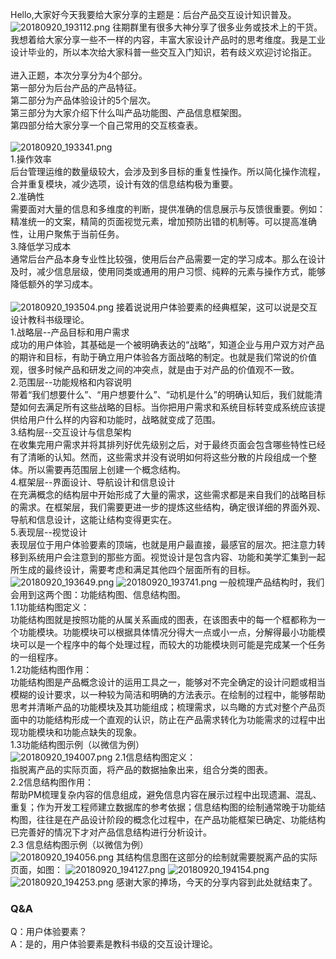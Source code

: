 Hello,大家好今天我要给大家分享的主题是：后台产品交互设计知识普及。
![20180920_193112.png](http://static.cocolian.cn/img/20180920_193112.png)
往期群里有很多大神分享了很多业务或技术上的干货。我想着给大家分享一些不一样的内容，丰富大家设计产品时的思考维度。我是工业设计毕业的，所以本次给大家科普一些交互入门知识，若有歧义欢迎讨论指正。</br></br>
进入正题，本次分享分为4个部分。</br>
第一部分为后台产品的产品特征。</br>
第二部分为产品体验设计的5个层次。</br>
第三部分为大家介绍下什么叫产品功能图、产品信息框架图。</br>
第四部分给大家分享一个自己常用的交互核查表。</br></br>
![20180920_193341.png](http://static.cocolian.cn/img/20180920_193341.png)
</br>
1.操作效率</br> 后台管理运维的数量级较大，会涉及到多目标的重复性操作。所以简化操作流程，合并重复模块，减少选项，设计有效的信息结构极为重要。</br>
2.准确性 </br>
需要面对大量的信息和多维度的判断，提供准确的信息展示与反馈很重要。例如：精准统一的文案，精简的页面视觉元素，增加预防出错的机制等。可以提高准确性，让用户聚焦于当前任务。</br>
3.降低学习成本</br> 通常后台产品本身专业性比较强，使用后台产品需要一定的学习成本。那么在设计及时，减少信息层级，使用同类或通用的用户习惯、纯粹的元素与操作方式，能够降低额外的学习成本。</br></br>
![20180920_193504.png](http://static.cocolian.cn/img/20180920_193504.png)
接着说说用户体验要素的经典框架，这可以说是交互设计教科书级理论。</br>
1.战略层--产品目标和用户需求</br> 成功的用户体验，其基础是一个被明确表达的“战略”，知道企业与用户双方对产品的期许和目标，有助于确立用户体验各方面战略的制定。也就是我们常说的价值观，很多时候产品和研发之间的冲突点，就是由于对产品的价值观不一致。</br>
2.范围层--功能规格和内容说明</br> 带着“我们想要什么”、“用户想要什么”、“动机是什么”的明确认知后，我们就能清楚如何去满足所有这些战略的目标。当你把用户需求和系统目标转变成系统应该提供给用户什么样的内容和功能时，战略就变成了范围。</br>
3.结构层--交互设计与信息架构</br> 在收集完用户需求并将其排列好优先级别之后，对于最终页面会包含哪些特性已经有了清晰的认知。然而，这些需求并没有说明如何将这些分散的片段组成一个整体。所以需要再范围层上创建一个概念结构。</br>
4.框架层--界面设计、导航设计和信息设计</br> 
在充满概念的结构层中开始形成了大量的需求，这些需求都是来自我们的战略目标的需求。在框架层，我们需要更进一步的提炼这些结构，确定很详细的界面外观、导航和信息设计，这能让结构变得更实在。</br>
5.表现层--视觉设计</br> 表现层位于用户体验要素的顶端，也就是用户最直接，最感官的层次。把注意力转移到系统用户会注意到的那些方面。视觉设计是包含内容、功能和美学汇集到一起所生成的最终设计，需要考虑和满足其他四个层面所有的目标。</br>
![20180920_193649.png](http://static.cocolian.cn/img/20180920_193649.png)
![20180920_193741.png](http://static.cocolian.cn/img/20180920_193741.png)
一般梳理产品结构时，我们会用到这两个图：功能结构图、信息结构图。</br>
1.1功能结构图定义：</br> 功能结构图就是按照功能的从属关系画成的图表，在该图表中的每一个框都称为一个功能模块。功能模块可以根据具体情况分得大一点或小一点，分解得最小功能模块可以是一个程序中的每个处理过程，而较大的功能模块则可能是完成某一个任务的一组程序。</br>
1.2功能结构图作用：</br> 功能结构图是产品概念设计的运用工具之一，能够对不完全确定的设计问题或相当模糊的设计要求，以一种较为简洁和明确的方法表示。在绘制的过程中，能够帮助思考并清晰产品的功能模块及其功能组成；梳理需求，以鸟瞰的方式对整个产品页面中的功能结构形成一个直观的认识，防止在产品需求转化为功能需求的过程中出现功能模块和功能点缺失的现象。</br>
1.3功能结构图示例（以微信为例）</br>
![20180920_194007.png](http://static.cocolian.cn/img/20180920_194007.png)
2.1信息结构图定义：</br> 指脱离产品的实际页面，将产品的数据抽象出来，组合分类的图表。</br>
2.2信息结构图作用：</br> 帮助PM梳理复杂内容的信息组成，避免信息内容在展示过程中出现遗漏、混乱、重复；作为开发工程师建立数据库的参考依据；信息结构图的绘制通常晚于功能结构图，往往是在产品设计阶段的概念化过程中，在产品功能框架已确定、功能结构已完善好的情况下才对产品信息结构进行分析设计。</br>
2.3 信息结构图示例（以微信为例）</br>
![20180920_194056.png](http://static.cocolian.cn/img/20180920_194056.png)
其结构信息图在这部分的绘制就需要脱离产品的实际页面，如图：
![20180920_194127.png](http://static.cocolian.cn/img/20180920_194127.png)
![20180920_194154.png](http://static.cocolian.cn/img/20180920_194154.png)
![20180920_194253.png](http://static.cocolian.cn/img/20180920_194253.png)
感谢大家的捧场，今天的分享内容到此处就结束了。</br>

### Q&A
Q：用户体验要素？</br>
A：是的，用户体验要素是教科书级的交互设计理论。</br>
